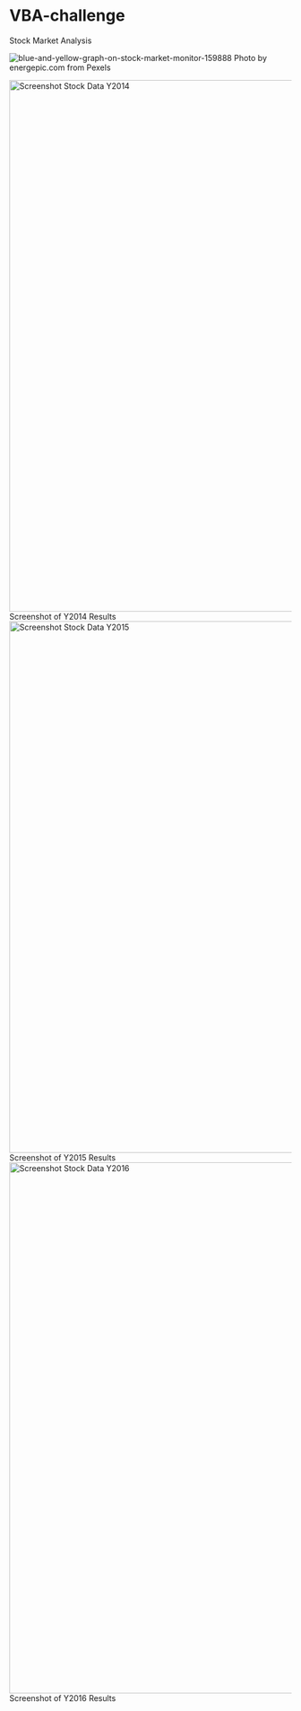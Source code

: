 # VBA-challenge
Stock Market Analysis 

![blue-and-yellow-graph-on-stock-market-monitor-159888](https://user-images.githubusercontent.com/65078870/82883032-e8f64180-9f0f-11ea-8b0e-33501d052713.jpg)
Photo by energepic.com from Pexels


<img width="947" alt="Screenshot Stock Data Y2014" src="https://user-images.githubusercontent.com/65078870/82883896-0bd52580-9f11-11ea-9d98-16b44d1fe1c8.PNG">
Screenshot of Y2014 Results

<img width="947" alt="Screenshot Stock Data Y2015" src="https://user-images.githubusercontent.com/65078870/82883928-14c5f700-9f11-11ea-8832-c60a14efd5da.PNG">
Screenshot of Y2015 Results

<img width="946" alt="Screenshot Stock Data Y2016" src="https://user-images.githubusercontent.com/65078870/82883962-1db6c880-9f11-11ea-88b2-a4cb68fcd9e8.PNG">
Screenshot of Y2016 Results
